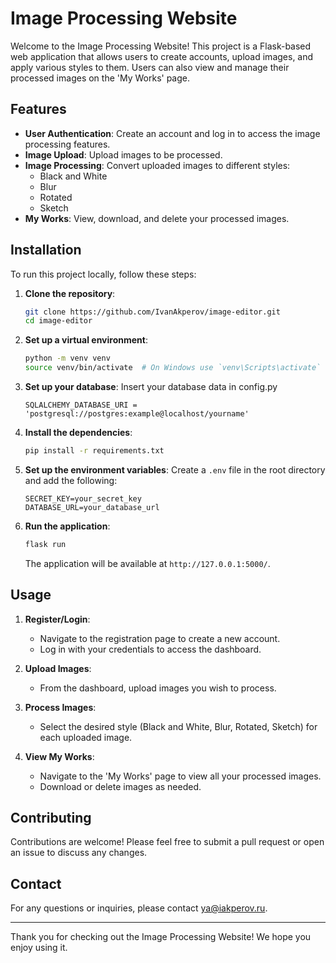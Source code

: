 # Image Processing Website

Welcome to the Image Processing Website! This project is a Flask-based web application that allows users to create accounts, upload images, and apply various styles to them. Users can also view and manage their processed images on the 'My Works' page.

## Features

- **User Authentication**: Create an account and log in to access the image processing features.
- **Image Upload**: Upload images to be processed.
- **Image Processing**: Convert uploaded images to different styles:
  - Black and White
  - Blur
  - Rotated
  - Sketch
- **My Works**: View, download, and delete your processed images.

## Installation

To run this project locally, follow these steps:

1. **Clone the repository**:
   ```bash
   git clone https://github.com/IvanAkperov/image-editor.git
   cd image-editor
   ```

2. **Set up a virtual environment**:
   ```bash
   python -m venv venv
   source venv/bin/activate  # On Windows use `venv\Scripts\activate`
   ```
3. **Set up your database**:
    Insert your database data in config.py
    ```
    SQLALCHEMY_DATABASE_URI = 'postgresql://postgres:example@localhost/yourname'
   ```

4. **Install the dependencies**:
   ```bash
   pip install -r requirements.txt
   ```

5. **Set up the environment variables**:
   Create a `.env` file in the root directory and add the following:
   ```
   SECRET_KEY=your_secret_key
   DATABASE_URL=your_database_url
   ```

6. **Run the application**:
   ```bash
   flask run
   ```

   The application will be available at `http://127.0.0.1:5000/`.

## Usage

1. **Register/Login**:
   - Navigate to the registration page to create a new account.
   - Log in with your credentials to access the dashboard.

2. **Upload Images**:
   - From the dashboard, upload images you wish to process.

3. **Process Images**:
   - Select the desired style (Black and White, Blur, Rotated, Sketch) for each uploaded image.

4. **View My Works**:
   - Navigate to the 'My Works' page to view all your processed images.
   - Download or delete images as needed.

## Contributing

Contributions are welcome! Please feel free to submit a pull request or open an issue to discuss any changes.

## Contact

For any questions or inquiries, please contact ya@iakperov.ru.

---

Thank you for checking out the Image Processing Website! We hope you enjoy using it.